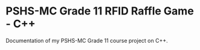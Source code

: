 # PSHS-MC Grade 11 RFID Raffle Game - C++

Documentation of my PSHS-MC Grade 11 course project on C++.
